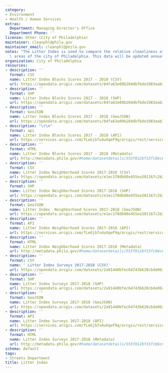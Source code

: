 ```yaml
---
category:
- Environment
- Health / Human Services
extras:
  Department: Managing Director's Office
  Department Phone: ''
license: Other (City of Philadelphia)
maintainer: cleanphl@phila.gov
maintainer_email: cleanphl@phila.gov
notes: "The Litter Index is used to compare the relative cleanliness of different\
  \ areas of the city of Philadelphia. This data will be updated annually."
organization: City of Philadelphia
resources:
- description: ''
  format: CSV
  name: Litter Index Blocks Scores 2017 - 2018 (CSV)
  url: https://opendata.arcgis.com/datasets/04fa63e09b284dbfbde1983eab367319_0.csv
- description: ''
  format: SHP
  name: Litter Index Blocks Scores 2017 - 2018 (SHP)
  url: https://opendata.arcgis.com/datasets/04fa63e09b284dbfbde1983eab367319_0.zip
- description: ''
  format: GeoJSON
  name: Litter Index Blocks Scores 2017 - 2018 (GeoJSON)
  url: https://opendata.arcgis.com/datasets/04fa63e09b284dbfbde1983eab367319_0.geojson
- description: "\r\n"
  format: api
  name: Litter Index Blocks Scores 2017 - 2018 (API)
  url: https://services.arcgis.com/fLeGjb7u4uXqeF9q/arcgis/rest/services/Litter_Index_Blocks/FeatureServer/0/query?outFields=*&where=1%3D1
- description: ''
  format: HTML
  name: Litter Index Blocks Scores 2017 - 2018 (Metadata)
  url: http://metadata.phila.gov/#home/datasetdetails/555f812bf15fcb6c6ed44110/representationdetails/5d0d300ef71c9f000a28758e
- description: ''
  format: CSV
  name: Litter Index Neighborhood Scores 2017-2018 (CSV)
  url: https://opendata.arcgis.com/datasets/e1ec1f8db88e455ea301167c2b20d081_0.csv
- description: ''
  format: SHP
  name: Litter Index Neighborhood Scores 2017-2018 (SHP)
  url: https://opendata.arcgis.com/datasets/e1ec1f8db88e455ea301167c2b20d081_0.zip
- description: ''
  format: GeoJSON
  name: Litter Index  Neighborhood Scores 2017-2018 (GeoJSON)
  url: https://opendata.arcgis.com/datasets/e1ec1f8db88e455ea301167c2b20d081_0.geojson
- description: ''
  format: API
  name: Litter Index Neighborhood Scores 2017-2018 (API)
  url: https://services.arcgis.com/fLeGjb7u4uXqeF9q/arcgis/rest/services/Litter_Index_Neighborhoods/FeatureServer/0/query?outFields=*&where=1%3D1
- description: ''
  format: HTML
  name: Litter Index Neighborhood Scores 2017-2018 (Metadata)
  url: http://metadata.phila.gov/#home/datasetdetails/555f812bf15fcb6c6ed44110/representationdetails/5d0d317b1044e4000af17638
- description: ''
  format: CSV
  name: ' Litter Index Surveys 2017-2018 (CSV)'
  url: https://opendata.arcgis.com/datasets/2a91440bfec64743b620cbde062817b0_0.csv
- description: ''
  format: SHP
  name: Litter Index Surveys 2017-2018 (SHP)
  url: https://opendata.arcgis.com/datasets/2a91440bfec64743b620cbde062817b0_0.zip
- description: ''
  format: GeoJSON
  name: Litter Index Surveys 2017-2018 (GeoJSON)
  url: https://opendata.arcgis.com/datasets/2a91440bfec64743b620cbde062817b0_0.geojson
- description: ''
  format: API
  name: Litter Index Surveys 2017-2018 (API)
  url: https://services.arcgis.com/fLeGjb7u4uXqeF9q/arcgis/rest/services/Litter_Index_Surveys/FeatureServer/0/query?outFields=*&where=1%3D1
- description: ''
  format: HTML
  name: Litter Index Surveys 2017-2018 (Metadata)
  url: http://metadata.phila.gov/#home/datasetdetails/555f812bf15fcb6c6ed44110/representationdetails/5d0d32e0656a70000b75f3a0
schema: default
tags:
- Streets Department
title: Litter Index
---
```

